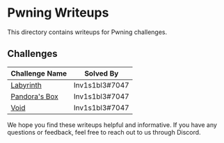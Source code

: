 # Pwning Writeups

This directory contains writeups for Pwning challenges.

## Challenges

| Challenge Name | Solved By |
| --- | --- |
| [Labyrinth](./Labyrinth/README.md)| Inv1s1bl3#7047 |
| [Pandora's Box](./Pandoras_Box/README.md) | Inv1s1bl3#7047 |
| [Void](./Void/README.md) | Inv1s1bl3#7047 |


We hope you find these writeups helpful and informative. If you have any questions or feedback, feel free to reach out to us through Discord.
